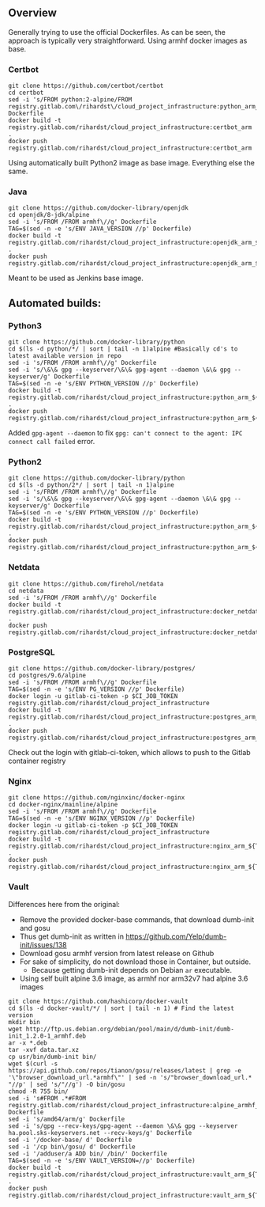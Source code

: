 ## Overview
Generally trying to use the official Dockerfiles. As can be seen, the approach is typically very straightforward. Using armhf docker images as base.

### Certbot
```
git clone https://github.com/certbot/certbot
cd certbot
sed -i 's/FROM python:2-alpine/FROM registry.gitlab.com\/rihardst\/cloud_project_infrastructure:python_arm_latest2/g' Dockerfile
docker build -t registry.gitlab.com/rihardst/cloud_project_infrastructure:certbot_arm .
docker push registry.gitlab.com/rihardst/cloud_project_infrastructure:certbot_arm
```
Using automatically built Python2 image as base image. Everything else the same.

### Java
```
git clone https://github.com/docker-library/openjdk
cd openjdk/8-jdk/alpine
sed -i 's/FROM /FROM armhf\//g' Dockerfile
TAG=$(sed -n -e 's/ENV JAVA_VERSION //p' Dockerfile)
docker build -t registry.gitlab.com/rihardst/cloud_project_infrastructure:openjdk_arm_${TAG} .
docker push registry.gitlab.com/rihardst/cloud_project_infrastructure:openjdk_arm_${TAG}
```
Meant to be used as Jenkins base image.

## Automated builds:
### Python3
```
git clone https://github.com/docker-library/python
cd $(ls -d python/*/ | sort | tail -n 1)alpine #Basically cd's to latest available version in repo
sed -i 's/FROM /FROM armhf\//g' Dockerfile
sed -i 's/\&\& gpg --keyserver/\&\& gpg-agent --daemon \&\& gpg --keyserver/g' Dockerfile
TAG=$(sed -n -e 's/ENV PYTHON_VERSION //p' Dockerfile)
docker build -t registry.gitlab.com/rihardst/cloud_project_infrastructure:python_arm_${TAG} .
docker push registry.gitlab.com/rihardst/cloud_project_infrastructure:python_arm_${TAG}
```
Added `gpg-agent --daemon` to fix `gpg: can't connect to the agent: IPC connect call failed` error.


### Python2
```
git clone https://github.com/docker-library/python
cd $(ls -d python/2*/ | sort | tail -n 1)alpine
sed -i 's/FROM /FROM armhf\//g' Dockerfile
sed -i 's/\&\& gpg --keyserver/\&\& gpg-agent --daemon \&\& gpg --keyserver/g' Dockerfile
TAG=$(sed -n -e 's/ENV PYTHON_VERSION //p' Dockerfile)
docker build -t registry.gitlab.com/rihardst/cloud_project_infrastructure:python_arm_${TAG} .
docker push registry.gitlab.com/rihardst/cloud_project_infrastructure:python_arm_${TAG}
```

### Netdata
```
git clone https://github.com/firehol/netdata
cd netdata
sed -i 's/FROM /FROM armhf\//g' Dockerfile
docker build -t registry.gitlab.com/rihardst/cloud_project_infrastructure:docker_netdata_arm .
docker push registry.gitlab.com/rihardst/cloud_project_infrastructure:docker_netdata_arm
```

### PostgreSQL
```
git clone https://github.com/docker-library/postgres/
cd postgres/9.6/alpine
sed -i 's/FROM /FROM armhf\//g' Dockerfile
TAG=$(sed -n -e 's/ENV PG_VERSION //p' Dockerfile)
docker login -u gitlab-ci-token -p $CI_JOB_TOKEN registry.gitlab.com/rihardst/cloud_project_infrastructure
docker build -t registry.gitlab.com/rihardst/cloud_project_infrastructure:postgres_arm_${TAG} .
docker push registry.gitlab.com/rihardst/cloud_project_infrastructure:postgres_arm_${TAG}
```
Check out the login with gitlab-ci-token, which allows to push to the Gitlab container registry

### Nginx
```
git clone https://github.com/nginxinc/docker-nginx
cd docker-nginx/mainline/alpine
sed -i 's/FROM /FROM armhf\//g' Dockerfile
TAG=$(sed -n -e 's/ENV NGINX_VERSION //p' Dockerfile)
docker login -u gitlab-ci-token -p $CI_JOB_TOKEN registry.gitlab.com/rihardst/cloud_project_infrastructure
docker build -t registry.gitlab.com/rihardst/cloud_project_infrastructure:nginx_arm_${TAG} .
docker push registry.gitlab.com/rihardst/cloud_project_infrastructure:nginx_arm_${TAG}
```

### Vault
Differences here from the original:

- Remove the provided docker-base commands, that download dumb-init and gosu
- Thus get dumb-init as written in https://github.com/Yelp/dumb-init/issues/138
- Download gosu armhf version from latest release on Github
- For sake of simplicity, do not download those in Container, but outside.
  - Because getting dumb-init depends on Debian `ar` executable.
- Using self built alpine 3.6 image, as armhf nor arm32v7 had alpine 3.6 images
```
git clone https://github.com/hashicorp/docker-vault
cd $(ls -d docker-vault/*/ | sort | tail -n 1) # Find the latest version
mkdir bin
wget http://ftp.us.debian.org/debian/pool/main/d/dumb-init/dumb-init_1.2.0-1_armhf.deb
ar -x *.deb
tar -xvf data.tar.xz
cp usr/bin/dumb-init bin/
wget $(curl -s https://api.github.com/repos/tianon/gosu/releases/latest | grep -e '\"browser_download_url.*armhf\"' | sed -n 's/"browser_download_url.* "//p' | sed 's/"//g') -O bin/gosu
chmod -R 755 bin/
sed -i 's#FROM .*#FROM registry.gitlab.com/rihardst/cloud_project_infrastructure:alpine_armhf_3.6.1#g' Dockerfile
sed -i 's/amd64/arm/g' Dockerfile
sed -i 's/gpg --recv-keys/gpg-agent --daemon \&\& gpg --keyserver ha.pool.sks-keyservers.net --recv-keys/g' Dockerfile
sed -i '/docker-base/ d' Dockerfile
sed -i '/cp bin\/gosu/ d' Dockerfile
sed -i '/adduser/a ADD bin/ /bin/' Dockerfile
TAG=$(sed -n -e 's/ENV VAULT_VERSION=//p' Dockerfile)
docker build -t registry.gitlab.com/rihardst/cloud_project_infrastructure:vault_arm_${TAG} .
docker push registry.gitlab.com/rihardst/cloud_project_infrastructure:vault_arm_${TAG}
```